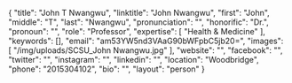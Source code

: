 {
  "title": "John T Nwangwu",
  "linktitle": "John Nwangwu",
  "first": "John",
  "middle": "T",
  "last": "Nwangwu",
  "pronunciation": "",
  "honorific": "Dr.",
  "pronoun": "",
  "role": "Professor",
  "expertise": [
    "Health & Medicine"
  ],
  "keywords": [],
  "email": "am53YW5nd3VAaG90bWFpbC5jb20=",
  "images": [
    "/img/uploads/SCSU_John Nwangwu.jpg"
  ],
  "website": "",
  "facebook": "",
  "twitter": "",
  "instagram": "",
  "linkedin": "",
  "location": "Woodbridge",
  "phone": "2015304102",
  "bio": "",
  "layout": "person"
}
